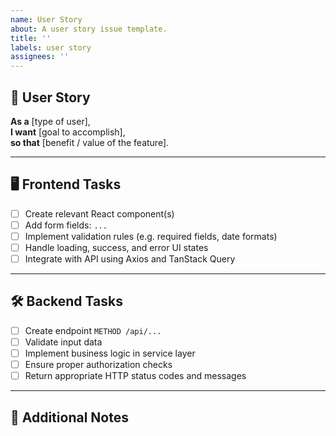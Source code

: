 ```yaml
---
name: User Story
about: A user story issue template.
title: ''
labels: user story
assignees: ''
---
```


## 🧩 User Story

**As a** [type of user],  
**I want** [goal to accomplish],  
**so that** [benefit / value of the feature].

---

## 🖥️ Frontend Tasks

- [ ] Create relevant React component(s)
- [ ] Add form fields: `...`
- [ ] Implement validation rules (e.g. required fields, date formats)
- [ ] Handle loading, success, and error UI states
- [ ] Integrate with API using Axios and TanStack Query

---

## 🛠️ Backend Tasks

- [ ] Create endpoint `METHOD /api/...`
- [ ] Validate input data
- [ ] Implement business logic in service layer
- [ ] Ensure proper authorization checks
- [ ] Return appropriate HTTP status codes and messages

---

## 📎 Additional Notes
